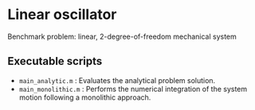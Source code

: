# Linear oscillator
Benchmark problem: linear, 2-degree-of-freedom mechanical system

## Executable scripts

* `main_analytic.m` : 		Evaluates the analytical problem solution.
* `main_monolithic.m` : 	Performs the numerical integration of the system motion following a monolithic approach.